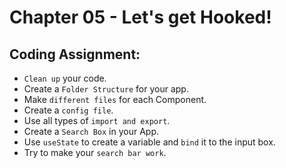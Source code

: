 # Chapter 05 - Let's get Hooked!


## Coding Assignment:
- `Clean up` your code.
- Create a `Folder Structure` for your app.
- Make `different files` for each Component.
- Create a `config file`.
- Use all types of `import and export`.
- Create a `Search Box` in your App.
- Use `useState` to create a variable and `bind` it to the input box.
- Try to make your `search bar work`.

